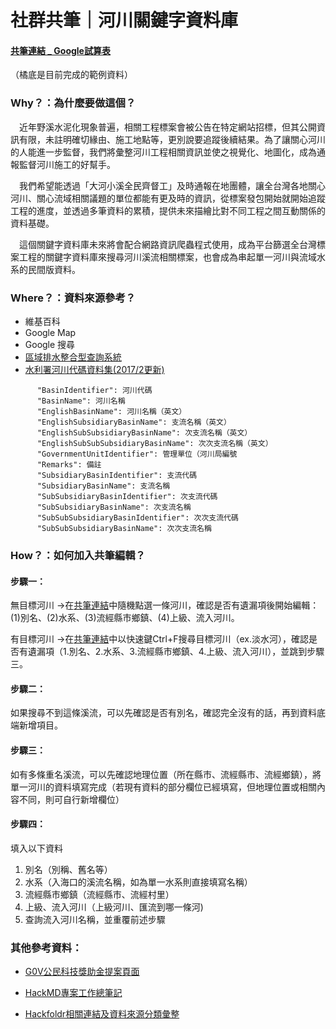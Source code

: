 # 社群共筆｜河川關鍵字資料庫

#### [共筆連結 _ Google試算表](https://docs.google.com/spreadsheets/d/1vruMYKqHDNxCJ2tRkfht22SH0I-uKMlGKGVxxVsIV8E/edit?usp=sharing)
（橘底是目前完成的範例資料）

### Why？：為什麼要做這個？
　近年野溪水泥化現象普遍，相關工程標案會被公告在特定網站招標，但其公開資訊有限，未註明確切緣由、施工地點等，更別說要追蹤後續結果。為了讓關心河川的人能進一步監督，我們將彙整河川工程相關資訊並使之視覺化、地圖化，成為通報監督河川施工的好幫手。

　我們希望能透過「大河小溪全民齊督工」及時通報在地團體，讓全台灣各地關心河川、關心流域相關議題的單位都能有更及時的資訊，從標案發包開始就開始追蹤工程的進度，並透過多筆資料的累積，提供未來描繪比對不同工程之間互動關係的資料基礎。

　這個關鍵字資料庫未來將會配合網路資訊爬蟲程式使用，成為平台篩選全台灣標案工程的關鍵字資料庫來搜尋河川溪流相關標案，也會成為串起單一河川與流域水系的民間版資料。

### Where？：資料來源參考？
* 維基百科
* Google Map
* Google 搜尋
* [區域排水整合型查詢系統](https://rdi-123.wrap.gov.tw/integration2017_wrpi_drainage/mapservice.html)
* [水利署河川代碼資料集(2017/2更新)](http://wise.wra.gov.tw/dataset/rivercode)
```
      "BasinIdentifier": 河川代碼
      "BasinName": 河川名稱
      "EnglishBasinName": 河川名稱（英文）
      "EnglishSubsidiaryBasinName": 支流名稱（英文）
      "EnglishSubSubsidiaryBasinName": 次支流名稱（英文）
      "EnglishSubSubSubsidiaryBasinName": 次次支流名稱（英文）
      "GovernmentUnitIdentifier": 管理單位（河川局編號
      "Remarks": 備註
      "SubsidiaryBasinIdentifier": 支流代碼
      "SubsidiaryBasinName": 支流名稱
      "SubSubsidiaryBasinIdentifier": 次支流代碼
      "SubSubsidiaryBasinName": 次支流名稱
      "SubSubSubsidiaryBasinIdentifier": 次次支流代碼
      "SubSubSubsidiaryBasinName": 次次支流名稱
```


### How？：如何加入共筆編輯？
#### 步驟一：
無目標河川
→在[共筆連結](https://docs.google.com/spreadsheets/d/1vruMYKqHDNxCJ2tRkfht22SH0I-uKMlGKGVxxVsIV8E/edit?usp=sharing)中隨機點選一條河川，確認是否有遺漏項後開始編輯：(1)別名、(2)水系、(3)流經縣市鄉鎮、(4)上級、流入河川。

有目標河川
→在[共筆連結](https://docs.google.com/spreadsheets/d/1vruMYKqHDNxCJ2tRkfht22SH0I-uKMlGKGVxxVsIV8E/edit?usp=sharing)中以快速鍵Ctrl+F搜尋目標河川（ex.淡水河），確認是否有遺漏項（1.別名、2.水系、3.流經縣市鄉鎮、4.上級、流入河川），並跳到步驟三。

#### 步驟二：
如果搜尋不到這條溪流，可以先確認是否有別名，確認完全沒有的話，再到資料底端新增項目。

#### 步驟三：
如有多條重名溪流，可以先確認地理位置（所在縣市、流經縣市、流經鄉鎮），將單一河川的資料填寫完成（若現有資料的部分欄位已經填寫，但地理位置或相關內容不同，則可自行新增欄位）

#### 步驟四：
填入以下資料
1. 別名（別稱、舊名等）
2. 水系（入海口的溪流名稱，如為單一水系則直接填寫名稱）
3. 流經縣市鄉鎮（流經縣市、流經村里）
4. 上級、流入河川（上級河川、匯流到哪一條河) 
5. 查詢流入河川名稱，並重覆前述步驟


### 其他參考資料：
* [G0V公民科技獎助金提案頁面](https://grants.g0v.tw/projects/5c3ab62e0c53ab001b42996f)

* [HackMD專案工作總筆記](https://g0v.hackmd.io/V-sOs8JGScWQNftME6HJNQ)

* [Hackfoldr相關連結及資料來源分類彙整](https://beta.hackfoldr.org/bcsrcsp)

